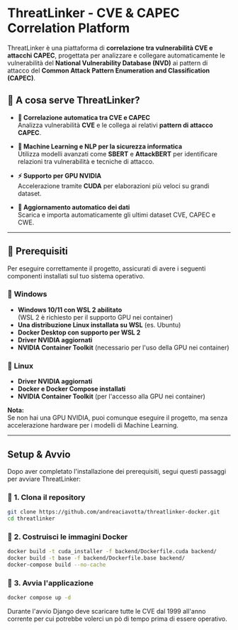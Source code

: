 # ThreatLinker - CVE & CAPEC Correlation Platform

ThreatLinker è una piattaforma di **correlazione tra vulnerabilità CVE e attacchi CAPEC**, progettata per analizzare e collegare automaticamente le vulnerabilità del **National Vulnerability Database (NVD)** ai pattern di attacco del **Common Attack Pattern Enumeration and Classification (CAPEC)**.

## 🎯 **A cosa serve ThreatLinker?**
- **🔗 Correlazione automatica tra CVE e CAPEC**  
  Analizza vulnerabilità **CVE** e le collega ai relativi **pattern di attacco CAPEC**.
  
- **🤖 Machine Learning e NLP per la sicurezza informatica**  
  Utilizza modelli avanzati come **SBERT** e **AttackBERT** per identificare relazioni tra vulnerabilità e tecniche di attacco.

- **⚡ Supporto per GPU NVIDIA**  
  Accelerazione tramite **CUDA** per elaborazioni più veloci su grandi dataset.

- **🔄 Aggiornamento automatico dei dati**  
  Scarica e importa automaticamente gli ultimi dataset CVE, CAPEC e CWE.

---
## 📌 **Prerequisiti**

Per eseguire correttamente il progetto, assicurati di avere i seguenti componenti installati sul tuo sistema operativo.

### 🔹 **Windows**
- **Windows 10/11 con WSL 2 abilitato**  
  (WSL 2 è richiesto per il supporto GPU nei container)
- **Una distribuzione Linux installata su WSL** (es. Ubuntu)
- **Docker Desktop con supporto per WSL 2**
- **Driver NVIDIA aggiornati**
- **NVIDIA Container Toolkit** (necessario per l'uso della GPU nei container)

### 🔹 **Linux**
- **Driver NVIDIA aggiornati**
- **Docker e Docker Compose installati**
- **NVIDIA Container Toolkit** (per l'accesso alla GPU nei container)

**Nota:**  
Se non hai una GPU NVIDIA, puoi comunque eseguire il progetto, ma senza accelerazione hardware per i modelli di Machine Learning.

---
## **Setup & Avvio**

Dopo aver completato l'installazione dei prerequisiti, segui questi passaggi per avviare ThreatLinker:

### 🔹 **1. Clona il repository**
```bash
git clone https://github.com/andreaciavotta/threatlinker-docker.git
cd threatlinker
```

### 🔹 **2. Costruisci le immagini Docker**
```bash
docker build -t cuda_installer -f backend/Dockerfile.cuda backend/
docker build -t base -f backend/Dockerfile.base backend/
docker-compose build --no-cache
```

### 🔹 **3. Avvia l'applicazione**
```bash
docker compose up -d
```

Durante l'avvio Django deve scaricare tutte le CVE dal 1999 all'anno corrente per cui potrebbe volerci un pò di tempo prima di essere operativo.
